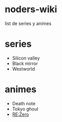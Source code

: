 # noders-wiki
list de series y animes

# series
- Silicon valley
- Black mirror
- Westworld

# animes
- Death note
- Tokyo ghoul
- [RE:Zero](http://www.crunchyroll.com/rezero-starting-life-in-another-world-)
